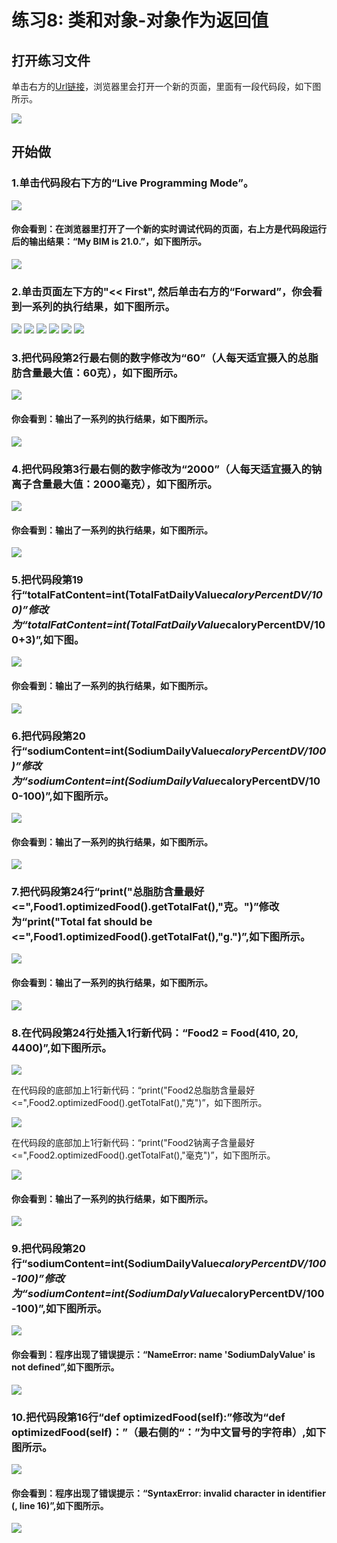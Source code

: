 ﻿# 练习8: 类和对象-对象作为返回值

## 打开练习文件

单击右方的[Url链接](http://pythontutor.com/visualize.html#code=CaloriesDailyValue%20%3D%202000%0ATotalFatDailyValue%20%3D%2065%20%0ASodiumDailyValue%20%3D%202400%20%20%0A%0Aclass%20Food%3A%0A%20%20%20%20def%20__init__%28self,caloryFromFood,totalFatContent,sodiumContent%29%3A%0A%20%20%20%20%20%20%20%20self.calory%20%3D%20caloryFromFood%0A%20%20%20%20%20%20%20%20self.totalFat%20%3D%20totalFatContent%0A%20%20%20%20%20%20%20%20self.sodium%20%3D%20sodiumContent%0A%20%20%20%20def%20getCalory%28self%29%3A%0A%20%20%20%20%20%20%20%20return%20self.calory%0A%20%20%20%20def%20getTotalFat%28self%29%3A%0A%20%20%20%20%20%20%20%20return%20self.totalFat%0A%20%20%20%20def%20getSodium%28self%29%3A%0A%20%20%20%20%20%20%20%20return%20self.sodium%0A%20%20%20%20def%20optimizedFood%28self%29%3A%0A%20%20%20%20%20%20%20%20caloryFromFood%20%3D%20self.calory%0A%20%20%20%20%20%20%20%20caloryPercentDV%20%3D%20self.calory%20*%20100%20/%20CaloriesDailyValue%0A%20%20%20%20%20%20%20%20totalFatContent%3Dint%28TotalFatDailyValue*caloryPercentDV/100%29%0A%20%20%20%20%20%20%20%20sodiumContent%3Dint%28SodiumDailyValue*caloryPercentDV/100%29%0A%20%20%20%20%20%20%20%20return%20Food%28caloryFromFood,%20totalFatContent,%20sodiumContent%29%0A%0AFood1%20%3D%20Food%28450,%2021,%202400%29%0Aprint%28%22%E6%80%BB%E8%84%82%E8%82%AA%E5%90%AB%E9%87%8F%E6%9C%80%E5%A5%BD%3C%3D%22,Food1.optimizedFood%28%29.getTotalFat%28%29,%22%E5%85%8B%E3%80%82%22%29%0Aprint%28%22%E9%92%A0%E7%A6%BB%E5%AD%90%E5%90%AB%E9%87%8F%E6%9C%80%E5%A5%BD%3C%3D%22,Food1.optimizedFood%28%29.getSodium%28%29,%22%E6%AF%AB%E5%85%8B%E3%80%82%22%29&cumulative=false&heapPrimitives=nevernest&mode=edit&origin=opt-frontend.js&py=3&rawInputLstJSON=%5B%5D&textReferences=false)，浏览器里会打开一个新的页面，里面有一段代码段，如下图所示。

![](/images/章1-快速掌握编程的基础知识/类和对象-对象作为返回值/0.bmp)

## 开始做

### 1.单击代码段右下方的“Live Programming Mode”。

![](/images/章1-快速掌握编程的基础知识/类和对象-对象作为返回值/1a.bmp)

#### 你会看到：在浏览器里打开了一个新的实时调试代码的页面，右上方是代码段运行后的输出结果：“My BIM is 21.0.”，如下图所示。

![](/images/章1-快速掌握编程的基础知识/类和对象-对象作为返回值/1b.bmp)

### 2.单击页面左下方的"<< First", 然后单击右方的“Forward”，你会看到一系列的执行结果，如下图所示。

![](/images/章1-快速掌握编程的基础知识/类和对象-对象作为返回值/2b1.bmp)
![](/images/章1-快速掌握编程的基础知识/类和对象-对象作为返回值/2b2.bmp)
![](/images/章1-快速掌握编程的基础知识/类和对象-对象作为返回值/2b3.bmp)
![](/images/章1-快速掌握编程的基础知识/类和对象-对象作为返回值/2b4.bmp)
![](/images/章1-快速掌握编程的基础知识/类和对象-对象作为返回值/2b5.bmp)
![](/images/章1-快速掌握编程的基础知识/类和对象-对象作为返回值/2b6.bmp)

### 3.把代码段第2行最右侧的数字修改为“60”（人每天适宜摄入的总脂肪含量最大值：60克），如下图所示。

![](/images/章1-快速掌握编程的基础知识/类和对象-对象作为返回值/3a.bmp)

#### 你会看到：输出了一系列的执行结果，如下图所示。

![](/images/章1-快速掌握编程的基础知识/类和对象-对象作为返回值/3b.bmp)

### 4.把代码段第3行最右侧的数字修改为“2000”（人每天适宜摄入的钠离子含量最大值：2000毫克），如下图所示。

![](/images/章1-快速掌握编程的基础知识/类和对象-对象作为返回值/4a.bmp)

#### 你会看到：输出了一系列的执行结果，如下图所示。

![](/images/章1-快速掌握编程的基础知识/类和对象-对象作为返回值/4b.bmp)

### 5.把代码段第19行“totalFatContent=int(TotalFatDailyValue*caloryPercentDV/100)”修改为“totalFatContent=int(TotalFatDailyValue*caloryPercentDV/100+3)”,如下图。

![](/images/章1-快速掌握编程的基础知识/类和对象-对象作为返回值/5a.bmp)

#### 你会看到：输出了一系列的执行结果，如下图所示。

![](/images/章1-快速掌握编程的基础知识/类和对象-对象作为返回值/5b.bmp)

### 6.把代码段第20行“sodiumContent=int(SodiumDailyValue*caloryPercentDV/100)”修改为“sodiumContent=int(SodiumDailyValue*caloryPercentDV/100-100)”,如下图所示。

![](/images/章1-快速掌握编程的基础知识/类和对象-对象作为返回值/6a.bmp)

#### 你会看到：输出了一系列的执行结果，如下图所示。

![](/images/章1-快速掌握编程的基础知识/类和对象-对象作为返回值/6b.bmp)

### 7.把代码段第24行“print("总脂肪含量最好<=",Food1.optimizedFood().getTotalFat(),"克。")”修改为“print("Total fat should be <=",Food1.optimizedFood().getTotalFat(),"g.")”,如下图所示。

![](/images/章1-快速掌握编程的基础知识/类和对象-对象作为返回值/7a.bmp)

#### 你会看到：输出了一系列的执行结果，如下图所示。

![](/images/章1-快速掌握编程的基础知识/类和对象-对象作为返回值/7b.bmp)

### 8.在代码段第24行处插入1行新代码：“Food2 = Food(410, 20, 4400)”,如下图所示。

![](/images/章1-快速掌握编程的基础知识/类和对象-对象作为返回值/8a1.bmp)

在代码段的底部加上1行新代码：“print("Food2总脂肪含量最好<=",Food2.optimizedFood().getTotalFat(),"克")”，如下图所示。

![](/images/章1-快速掌握编程的基础知识/类和对象-对象作为返回值/8a2.bmp)

在代码段的底部加上1行新代码：“print("Food2钠离子含量最好<=",Food2.optimizedFood().getTotalFat(),"毫克")”，如下图所示。

![](/images/章1-快速掌握编程的基础知识/类和对象-对象作为返回值/8a3.bmp)

#### 你会看到：输出了一系列的执行结果，如下图所示。

![](/images/章1-快速掌握编程的基础知识/类和对象-对象作为返回值/8b.bmp)

### 9.把代码段第20行“sodiumContent=int(SodiumDailyValue*caloryPercentDV/100-100)”修改为“sodiumContent=int(SodiumDalyValue*caloryPercentDV/100-100)”,如下图所示。

![](/images/章1-快速掌握编程的基础知识/类和对象-对象作为返回值/9a.bmp)

#### 你会看到：程序出现了错误提示：“NameError: name 'SodiumDalyValue' is not defined”,如下图所示。

![](/images/章1-快速掌握编程的基础知识/类和对象-对象作为返回值/9b.bmp)

### 10.把代码段第16行“def optimizedFood(self):”修改为“def optimizedFood(self)：”（最右侧的“：”为中文冒号的字符串）,如下图所示。

![](/images/章1-快速掌握编程的基础知识/类和对象-对象作为返回值/10a.bmp)

#### 你会看到：程序出现了错误提示：“SyntaxError: invalid character in identifier (<string>, line 16)”,如下图所示。

![](/images/章1-快速掌握编程的基础知识/类和对象-对象作为返回值/10b.bmp)